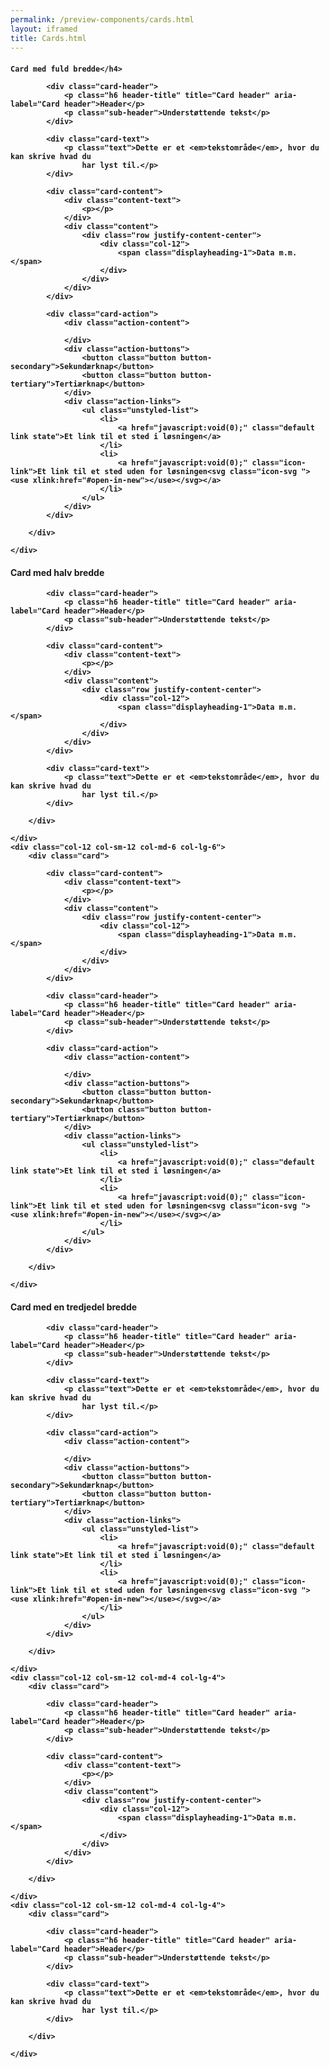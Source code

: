 ```yaml
--- 
permalink: /preview-components/cards.html
layout: iframed 
title: Cards.html
---
```

<h4>

    Card med fuld bredde</h4>
<div class="row">
    <div class="col-12">
        <div class="card">

            <div class="card-header">
                <p class="h6 header-title" title="Card header" aria-label="Card header">Header</p>
                <p class="sub-header">Understøttende tekst</p>
            </div>

            <div class="card-text">
                <p class="text">Dette er et <em>tekstområde</em>, hvor du kan skrive hvad du
                    har lyst til.</p>
            </div>

            <div class="card-content">
                <div class="content-text">
                    <p></p>
                </div>
                <div class="content">
                    <div class="row justify-content-center">
                        <div class="col-12">
                            <span class="displayheading-1">Data m.m.</span>
                        </div>
                    </div>
                </div>
            </div>

            <div class="card-action">
                <div class="action-content">

                </div>
                <div class="action-buttons">
                    <button class="button button-secondary">Sekundærknap</button>
                    <button class="button button-tertiary">Tertiærknap</button>
                </div>
                <div class="action-links">
                    <ul class="unstyled-list">
                        <li>
                            <a href="javascript:void(0);" class="default link state">Et link til et sted i løsningen</a>
                        </li>
                        <li>
                            <a href="javascript:void(0);" class="icon-link">Et link til et sted uden for løsningen<svg class="icon-svg "><use xlink:href="#open-in-new"></use></svg></a>
                        </li>
                    </ul>
                </div>
            </div>

        </div>

    </div>
</div>

<h4>Card med halv bredde</h4>
<div class="row">
    <div class="col-12 col-sm-12 col-md-6 col-lg-6">
        <div class="card">

            <div class="card-header">
                <p class="h6 header-title" title="Card header" aria-label="Card header">Header</p>
                <p class="sub-header">Understøttende tekst</p>
            </div>

            <div class="card-content">
                <div class="content-text">
                    <p></p>
                </div>
                <div class="content">
                    <div class="row justify-content-center">
                        <div class="col-12">
                            <span class="displayheading-1">Data m.m.</span>
                        </div>
                    </div>
                </div>
            </div>

            <div class="card-text">
                <p class="text">Dette er et <em>tekstområde</em>, hvor du kan skrive hvad du
                    har lyst til.</p>
            </div>

        </div>

    </div>
    <div class="col-12 col-sm-12 col-md-6 col-lg-6">
        <div class="card">

            <div class="card-content">
                <div class="content-text">
                    <p></p>
                </div>
                <div class="content">
                    <div class="row justify-content-center">
                        <div class="col-12">
                            <span class="displayheading-1">Data m.m.</span>
                        </div>
                    </div>
                </div>
            </div>

            <div class="card-header">
                <p class="h6 header-title" title="Card header" aria-label="Card header">Header</p>
                <p class="sub-header">Understøttende tekst</p>
            </div>

            <div class="card-action">
                <div class="action-content">

                </div>
                <div class="action-buttons">
                    <button class="button button-secondary">Sekundærknap</button>
                    <button class="button button-tertiary">Tertiærknap</button>
                </div>
                <div class="action-links">
                    <ul class="unstyled-list">
                        <li>
                            <a href="javascript:void(0);" class="default link state">Et link til et sted i løsningen</a>
                        </li>
                        <li>
                            <a href="javascript:void(0);" class="icon-link">Et link til et sted uden for løsningen<svg class="icon-svg "><use xlink:href="#open-in-new"></use></svg></a>
                        </li>
                    </ul>
                </div>
            </div>

        </div>

    </div>
</div>

<h4>Card med en tredjedel bredde</h4>
<div class="row">
    <div class="col-12 col-sm-12 col-md-4 col-lg-4">
        <div class="card">

            <div class="card-header">
                <p class="h6 header-title" title="Card header" aria-label="Card header">Header</p>
                <p class="sub-header">Understøttende tekst</p>
            </div>

            <div class="card-text">
                <p class="text">Dette er et <em>tekstområde</em>, hvor du kan skrive hvad du
                    har lyst til.</p>
            </div>

            <div class="card-action">
                <div class="action-content">

                </div>
                <div class="action-buttons">
                    <button class="button button-secondary">Sekundærknap</button>
                    <button class="button button-tertiary">Tertiærknap</button>
                </div>
                <div class="action-links">
                    <ul class="unstyled-list">
                        <li>
                            <a href="javascript:void(0);" class="default link state">Et link til et sted i løsningen</a>
                        </li>
                        <li>
                            <a href="javascript:void(0);" class="icon-link">Et link til et sted uden for løsningen<svg class="icon-svg "><use xlink:href="#open-in-new"></use></svg></a>
                        </li>
                    </ul>
                </div>
            </div>

        </div>

    </div>
    <div class="col-12 col-sm-12 col-md-4 col-lg-4">
        <div class="card">

            <div class="card-header">
                <p class="h6 header-title" title="Card header" aria-label="Card header">Header</p>
                <p class="sub-header">Understøttende tekst</p>
            </div>

            <div class="card-content">
                <div class="content-text">
                    <p></p>
                </div>
                <div class="content">
                    <div class="row justify-content-center">
                        <div class="col-12">
                            <span class="displayheading-1">Data m.m.</span>
                        </div>
                    </div>
                </div>
            </div>

        </div>

    </div>
    <div class="col-12 col-sm-12 col-md-4 col-lg-4">
        <div class="card">

            <div class="card-header">
                <p class="h6 header-title" title="Card header" aria-label="Card header">Header</p>
                <p class="sub-header">Understøttende tekst</p>
            </div>

            <div class="card-text">
                <p class="text">Dette er et <em>tekstområde</em>, hvor du kan skrive hvad du
                    har lyst til.</p>
            </div>

        </div>

    </div>
</div>